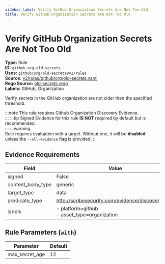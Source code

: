 ```yaml
---
sidebar_label: Verify GitHub Organization Secrets Are Not Too Old
title: Verify GitHub Organization Secrets Are Not Too Old
---  
```

# Verify GitHub Organization Secrets Are Not Too Old  
**Type:** Rule  
**ID:** `github-org-old-secrets`  
**Uses:** `github/org/old-secrets@v2/rules`  
**Source:** [v2/rules/github/org/old-secrets.yaml](https://github.com/scribe-public/sample-policies/blob/main/v2/rules/github/org/old-secrets.yaml)  
**Rego Source:** [old-secrets.rego](https://github.com/scribe-public/sample-policies/blob/main/v2/rules/github/org/old-secrets.rego)  
**Labels:** GitHub, Organization  

Verify secrets in the GitHub organization are not older than the specified threshold.

:::note 
This rule requires Github Organization Discovery Evidence.  
::: 
:::tip 
Signed Evidence for this rule **IS NOT** required by default but is recommended.  
::: 
:::warning  
Rule requires evaluation with a target. Without one, it will be **disabled** unless the `--all-evidence` flag is provided.
::: 

## Evidence Requirements  
| Field | Value |
|-------|-------|
| signed | False |
| content_body_type | generic |
| target_type | data |
| predicate_type | http://scribesecurity.com/evidence/discovery/v0.1 |
| labels | - platform=github<br/>- asset_type=organization |

## Rule Parameters (`with`)  
| Parameter | Default |
|-----------|---------|
| max_secret_age | 12 |
